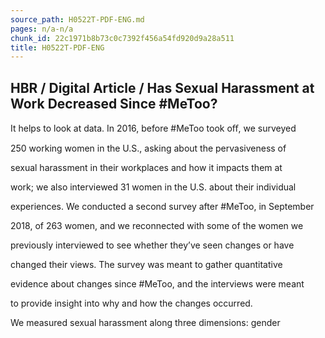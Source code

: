 ```yaml
---
source_path: H0522T-PDF-ENG.md
pages: n/a-n/a
chunk_id: 22c1971b8b73c0c7392f456a54fd920d9a28a511
title: H0522T-PDF-ENG
---
```

## HBR / Digital Article / Has Sexual Harassment at Work Decreased Since #MeToo?

It helps to look at data. In 2016, before #MeToo took oﬀ, we surveyed

250 working women in the U.S., asking about the pervasiveness of

sexual harassment in their workplaces and how it impacts them at

work; we also interviewed 31 women in the U.S. about their individual

experiences. We conducted a second survey after #MeToo, in September

2018, of 263 women, and we reconnected with some of the women we

previously interviewed to see whether they’ve seen changes or have

changed their views. The survey was meant to gather quantitative

evidence about changes since #MeToo, and the interviews were meant

to provide insight into why and how the changes occurred.

We measured sexual harassment along three dimensions: gender
